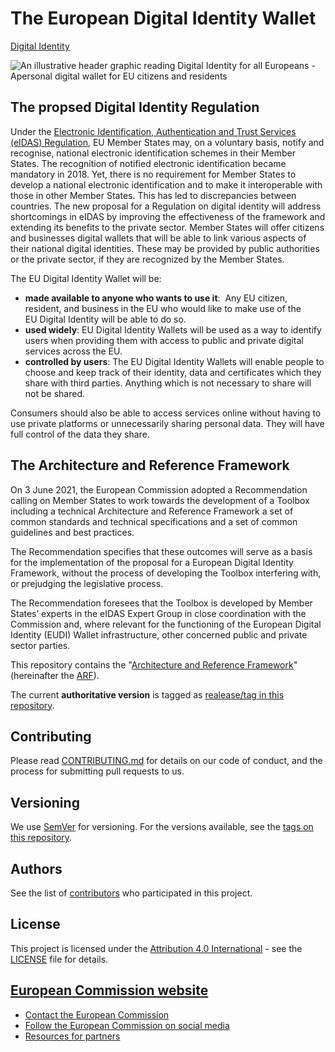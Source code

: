 # The European Digital Identity Wallet

[Digital Identity](https://digital-strategy.ec.europa.eu//en/policies/electronic-identification)

![An illustrative header graphic reading Digital Identity for all Europeans -
Apersonal digital wallet for EU citizens and
residents](https://joinup.ec.europa.eu/sites/default/files/inline-images/EUDI.png)

## The propsed Digital Identity Regulation

Under the [Electronic Identification, Authentication and Trust Services (eIDAS)
Regulation](https://digital-strategy.ec.europa.eu/en/policies/eidas-regulation),
EU Member States may, on a voluntary basis, notify and recognise, national
electronic identification schemes in their Member States. The recognition of
notified electronic identification became mandatory in 2018.
Yet, there is no requirement for Member States to develop a national electronic
identification and to make it interoperable with those in other Member States.
This has led to discrepancies between countries.
The new proposal for a Regulation on digital identity will address shortcomings
in eIDAS by improving the effectiveness of the framework and extending its
benefits to the private sector.
Member States will offer citizens and businesses digital wallets that will be
able to link various aspects of their national digital identities. These may be
provided by public authorities or the private sector, if they are recognized by
the Member States.

The EU Digital Identity Wallet will be:

* **made available to anyone who wants to use it**:  Any EU citizen, resident, and business in the EU who would like to make use of the EU Digital Identity will be able to do so.
* **used widely**: EU Digital Identity Wallets will be used as a way to identify users when providing them with access to public and private digital services across the EU.
* **controlled by users**: The EU Digital Identity Wallets will enable people to choose and keep track of their identity, data and certificates which they share with third parties. Anything which is not necessary to share will not be shared.

Consumers should also be able to access services online without having to use private platforms or unnecessarily sharing personal data. They will have full control of the data they share.

## The Architecture and Reference Framework

On 3 June 2021, the European Commission adopted a Recommendation
calling on Member States to work towards the development of a Toolbox
including a technical Architecture and Reference Framework
a set of common standards and technical specifications and a
set of common guidelines and best practices.

The Recommendation specifies that these outcomes will serve as a basis
for the implementation of the proposal for a European Digital Identity
Framework, without the process of developing the Toolbox interfering
with, or prejudging the legislative process.

The Recommendation foresees that the Toolbox is developed by Member
States’ experts in the eIDAS Expert Group  in close coordination with
the Commission and, where relevant for the functioning of the European
Digital Identity (EUDI) Wallet infrastructure, other concerned public
and private sector parties.

This repository contains the "[Architecture and Reference Framework](arf.md)"
(hereinafter the [ARF](arf.md)).

The current **authoritative version** is tagged as [realease/tag in this
repository](https://github.com/eu-digital-identity-wallet/architecture-and-reference-framework/releases).

## Contributing

Please read [CONTRIBUTING.md](https://github.com/eu-digital-identity-wallet/eudi-doc-architecture-and-reference-framework/blob/main/CONTRIBUTING.md) for details on our code of conduct,
and the process for submitting pull requests to us.

## Versioning

We use [SemVer](http://semver.org/) for versioning. For the versions available,
see the [tags on this repository](https://github.com/eu-digital-identity-wallet/architecture-and-reference-framework/tags).

## Authors

See the list of [contributors](https://github.com/eu-digital-identity-wallet/architecture-and-reference-framework/graphs/contributors) who participated in this project.

## License

This project is licensed under the [Attribution 4.0
International](http://creativecommons.org/licenses/by/4.0/) - see the
[LICENSE](https://github.com/eu-digital-identity-wallet/eudi-doc-architecture-and-reference-framework/blob/main/LICENSE) file for details.

## [European Commission website](https://commission.europa.eu/index_en)

* [Contact the European Commission](https://commission.europa.eu/about-european-commission/contact_en)
* [Follow the European Commission on social media](https://european-union.europa.eu/contact-eu/social-media-channels_en#/search?page=0&institutions=european_commission)
* [Resources for partners](https://commission.europa.eu/resources-partners_en)
